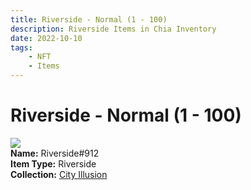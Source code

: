 ```yaml
---
title: Riverside - Normal (1 - 100)
description: Riverside Items in Chia Inventory
date: 2022-10-10
tags:
    - NFT
    - Items
---
```


# Riverside - Normal (1 - 100)
<div class="item_thumbnail">
<img loading="lazy" src="https://3plwhmbwl5xlorbbdkjqoobmbxuwjwak5apg6yavuhue65zo.arweave.net/29djsD-ZfbrdEIRqTBzg-sDelk2AroHm9gFaHoT3cuo"><br/>
<div><strong>Name:</strong> Riverside#912</div>
<div><strong>Item Type:</strong> Riverside</div>
<div><strong>Collection:</strong> <a href="https://www.spacescan.io/xch/nft/collection/col1lend2dcn558km4wcwta4xnkfv3xpcmlp9kyt0m909emvfxechlyqdl5ndg">City Illusion</a></div>
</div>


